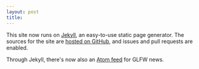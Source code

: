 ```yaml
---
layout: post
title: 
---
```


This site now runs on [Jekyll](http://jekyllrb.com/), an easy-to-use static page
generator.  The sources for the site are
[hosted on GitHub](https://github.com/elmindreda/glfw.www), and issues and pull
requests are enabled.

Through Jekyll, there's now also an [Atom feed](feed/index.xml) for GLFW news.
